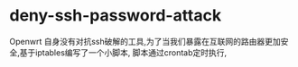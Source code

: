 # deny-ssh-password-attack
Openwrt 自身没有对抗ssh破解的工具,为了当我们暴露在互联网的路由器更加安全,基于iptables编写了一个小脚本, 脚本通过crontab定时执行,

